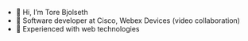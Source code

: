 - 👋 Hi, I’m Tore Bjolseth
- 👀 Software developer at Cisco, Webex Devices (video collaboration)
- 🌱 Experienced with web technologies
